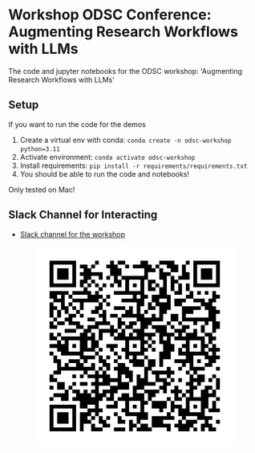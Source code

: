 # Workshop ODSC Conference: Augmenting Research Workflows with LLMs

The code and jupyter notebooks for the ODSC workshop: 'Augmenting Research Workflows with LLMs'

## Setup 

If you want to run the code for the demos

1. Create a virtual env with conda: `conda create -n odsc-workshop python=3.11`
2. Activate environment: `conda activate odsc-workshop`
3. Install requirements: `pip install -r requirements/requirements.txt`
4. You should be able to run the code and notebooks!

Only tested on Mac!

## Slack Channel for Interacting

- [Slack channel for the workshop](https://join.slack.com/share/enQtNzY1NjMxODg1MjQzNC0xNzI2MzllN2VhNWU0YmNkNTQ3ZGMxZDgwODU3MWU4YWRiNWRkZGMxZmEwNjVjNDA1MjNkZGEyMGRkODIyY2Fl)

<div style="display: flex; justify-content: center;">
    <img src="./notebooks/assets-resources/slack-osdc-workshop-qr-code.png" width="400px">
</div>